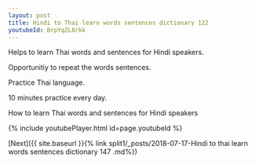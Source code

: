```yaml
---
layout: post
title: Hindi to Thai learn words sentences dictionary 122 
youtubeId: BrpYqZL8rkk
---
```

 
 
Helps to learn Thai words and sentences for Hindi speakers.

Opportunitiy to repeat the words sentences. 

Practice Thai language. 
 
10 minutes practice every day. 
 
How to learn Thai words and sentences for Hindi speakers 
 
{% include youtubePlayer.html id=page.youtubeId %}
 
 
[Next]({{ site.baseurl }}{% link  split1/_posts/2018-07-17-Hindi to thai learn words sentences dictionary 147 .md%})
 
